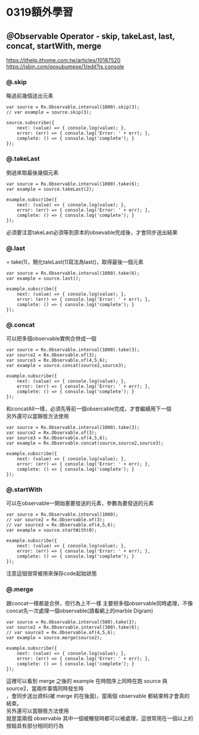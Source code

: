 # 0319額外學習<br/>
## ＠Observable Operator - skip, takeLast, last, concat, startWith, merge<br/>
https://ithelp.ithome.com.tw/articles/10187520<br/>
https://jsbin.com/qoxubumese/1/edit?js,console<br/>
### @.skip
略過前幾個送出元素
```
var source = Rx.Observable.interval(1000).skip(3);
// var example = source.skip(3);

source.subscribe({
    next: (value) => { console.log(value); },
    error: (err) => { console.log('Error: ' + err); },
    complete: () => { console.log('complete'); }
});
```

### @.takeLast
倒過來取最後幾個元素
```
var source = Rx.Observable.interval(1000).take(6);
var example = source.takeLast(2);

example.subscribe({
    next: (value) => { console.log(value); },
    error: (err) => { console.log('Error: ' + err); },
    complete: () => { console.log('complete'); }
});
```
必須要注意takeLast必須等到原本的obsevable完成後，才會同步送出結果

### @.last
= take(1)，簡化taleLast(1)寫法為last()，取得最後一個元素
```
var source = Rx.Observable.interval(1000).take(6);
var example = source.last();

example.subscribe({
    next: (value) => { console.log(value); },
    error: (err) => { console.log('Error: ' + err); },
    complete: () => { console.log('complete'); }
});
```

### @.concat
可以把多個observable實例合併成一個
```
var source = Rx.Observable.interval(1000).take(3);
var source2 = Rx.Observable.of(3);
var source3 = Rx.Observable.of(4,5,6);
var example = source.concat(source2,source3);

example.subscribe({
    next: (value) => { console.log(value); },
    error: (err) => { console.log('Error: ' + err); },
    complete: () => { console.log('complete'); }
});
```
和concatAll一樣，必須先等前一個obsercable完成，才會繼續用下一個<br/>
另外還可以當靜態方法使用
```
var source = Rx.Observable.interval(1000).take(3);
var source2 = Rx.Observable.of(3);
var source3 = Rx.Observable.of(4,5,6);
var example = Rx.Observable.concat(source,source2,source3);

example.subscribe({
    next: (value) => { console.log(value); },
    error: (err) => { console.log('Error: ' + err); },
    complete: () => { console.log('complete'); }
});
```

### @.startWith
可以在observable一開始塞要發送的元素，參數為要發送的元素
```
var source = Rx.Observable.interval(1000);
// var source2 = Rx.Observable.of(3);
// var source3 = Rx.Observable.of(4,5,6);
var example = source.startWith(0);

example.subscribe({
    next: (value) => { console.log(value); },
    error: (err) => { console.log('Error: ' + err); },
    complete: () => { console.log('complete'); }
});
```
注意這個很常被用來保存code起始狀態

### @.merge
跟concat一樣都是合併，但行為上不一樣
主要把多個observable同時處理，不像concat先一次處理一個observable(請看網上的marble Digram)
```
var source = Rx.Observable.interval(500).take(3);
var source2 = Rx.Observable.interval(300).take(6);
// var source3 = Rx.Observable.of(4,5,6);
var example = source.merge(source2);

example.subscribe({
    next: (value) => { console.log(value); },
    error: (err) => { console.log('Error: ' + err); },
    complete: () => { console.log('complete'); }
});
```
這裡可以看到 merge 之後的 example 在時間序上同時在跑 source 與 source2，當兩件事情同時發生時<br/>
，會同步送出資料(被 merge 的在後面)，當兩個 observable 都結束時才會真的結束。<br/>
另外還可以當靜態方法使用<br/>
就是當兩個 observable 其中一個被觸發時都可以被處理，這很常用在一個以上的按鈕具有部分相同的行為
